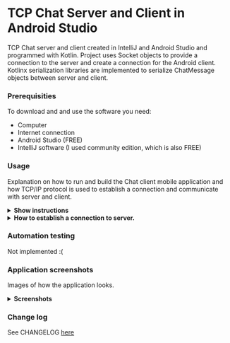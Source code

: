 # TCP Chat Server and Client in Android Studio
TCP Chat server and client created in IntelliJ and Android Studio and programmed with Kotlin.
Project uses Socket objects to provide a connection to the server and create a connection for the Android client. Kotlinx serialization libraries are implemented to serialize ChatMessage objects between server and client.

### Prerequisities
To download and and use the software you need: 
<ul>
  <li>Computer</li>
  <li>Internet connection</li>
  <li>Android Studio (FREE) </li>
  <li>IntelliJ software (I used community edition, which is also FREE)</li>
</ul>
 
###  Usage
Explanation on how to run and build the Chat client mobile application and how
TCP/IP protocol is used to establish a connection and communicate with server and client.

<details><summary><b>Show instructions</b></summary>

1. Download or clone this GitHub repository.

2. Open the Client folder in Android Studio (3.5.3v at the time of writing this) 

3. Open the Server folder in IntelliJ (2019.3.3 at the time of writing this) 

#### How to run server and client and compile client app into an APK file.

* <b> Running server in IntelliJ. </b>
To run the server press the 'Run' button or use shortcut Ctrl + Shift + F10 (on Windows or Linux).
<p align="center">
  <img src="readme_images/IntelliJ Server Run project.png" alt="play project" width="650">
</p>

* <b> Stopping the server. </b>
To stop the server you can similiarily press the 'Stop' button.
<p align="center">
  <img src="readme_images/IntelliJ stop running server.png" alt="build project" width="650">
</p>

* <b> Running client in Android Studio. </b>
To run the client press the 'Run' button or use shortcut Ctrl + Shift + F10 (on Windows or Linux).
Both IDEs are built from the same code, thus they both have the same functionality.
<p align="center">
  <img src="readme_images/android studio run play button.png" alt="play project" width="650">
</p>

* <b> Stopping client emulation in Android Studio. </b>
To stop the client you can similiarily press the 'Stop' button.
<p align="center">
  <img src="readme_images/android studio stop running button.png" alt="play project" width="650">
</p>

* <b> Building project. </b>
Builds an APK of all modules in the current project for their selected variant. When IDE finishes building, a confirmation notification appears, providing a link to the APK file. The path to file is in <i><b>Chat Client Android Studio/app/build/outputs/apk/debug/</b></i> and default file name is app-debug.apk
<p align="center">
  <img src="readme_images/Android studio build APK .jpeg" alt="build project" width="650">
</p>
</details>

<details><summary><b>How to establish a connection to server.</b></summary>
1. Server socket is bound to a port and uses the assigned IP address. For this example we can use private address '192.168.1.10' and port '9999'.
  
  
2. In chat client a connection is established by using the above address and port. 
</details>

### Automation testing
Not implemented :( 

### Application screenshots
Images of how the application looks.
<details><summary><b>Screenshots</b></summary>
<p align="center">
  <img src="app_screenshots/connect_screen.png" alt="details" width="200">
  <img src="app_screenshots/connected_screen.png" alt="details" width="200">
  <img src="app_screenshots/connected_screen02.png" alt="details" width="200">
  <img src="app_screenshots/current_users.png" alt="details" width="200">
  <img src="app_screenshots/message_derek.png.png" alt="details" width="200">
  <img src="app_screenshots/message_history.png" alt="details" width="200"> 
  <img src="app_screenshots/tap_button_list.png" alt="details" width="200"> 
  <img src="app_screenshots/top_chatters.png" alt="details" width="200">
</p>
</details>

### Change log
See CHANGELOG [here](CHANGELOG.md)
